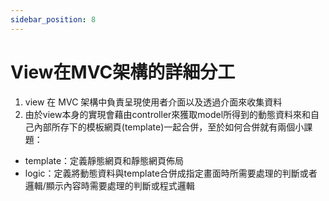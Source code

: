 ```yaml
---
sidebar_position: 8
---
```


# View在MVC架構的詳細分工

1. view 在 MVC 架構中負責呈現使用者介面以及透過介面來收集資料
2. 由於view本身的實現會藉由controller來獲取model所得到的動態資料來和自己內部所存下的模板網頁(template)一起合併，至於如何合併就有兩個小課題：
 - template：定義靜態網頁和靜態網頁佈局
 - logic：定義將動態資料與template合併成指定畫面時所需要處理的判斷或者邏輯/顯示內容時需要處理的判斷或程式邏輯